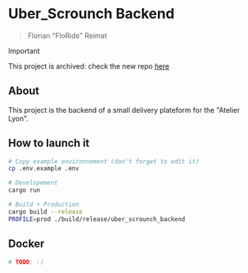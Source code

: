 # Uber_Scrounch Backend

> Florian "FloRide" Reimat

> [!IMPORTANT]
This project is archived: check the new repo [here](https://github.com/FloRide1/scrounch_backend)

## About


This project is the backend of a small delivery plateform for the "Atelier Lyon".

## How to launch it

```sh
# Copy example environnement (don't forget to edit it)
cp .env.example .env

# Developement
cargo run

# Build + Production
cargo build --release
PROFILE=prod ./build/release/uber_scrounch_backend
```

## Docker

```sh
# TODO: :)
```

